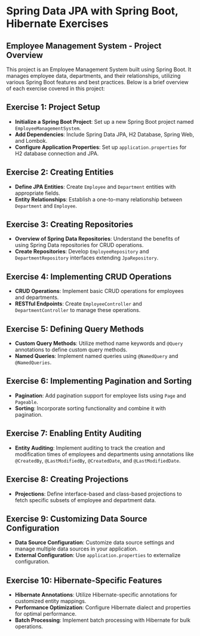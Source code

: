 # Spring Data JPA with Spring Boot, Hibernate Exercises
## Employee Management System - Project Overview

This project is an Employee Management System built using Spring Boot. It manages employee data, departments, and their relationships, utilizing various Spring Boot features and best practices. Below is a brief overview of each exercise covered in this project:

## Exercise 1: Project Setup
- **Initialize a Spring Boot Project**: Set up a new Spring Boot project named `EmployeeManagementSystem`.
- **Add Dependencies**: Include Spring Data JPA, H2 Database, Spring Web, and Lombok.
- **Configure Application Properties**: Set up `application.properties` for H2 database connection and JPA.

## Exercise 2: Creating Entities
- **Define JPA Entities**: Create `Employee` and `Department` entities with appropriate fields.
- **Entity Relationships**: Establish a one-to-many relationship between `Department` and `Employee`.

## Exercise 3: Creating Repositories
- **Overview of Spring Data Repositories**: Understand the benefits of using Spring Data repositories for CRUD operations.
- **Create Repositories**: Develop `EmployeeRepository` and `DepartmentRepository` interfaces extending `JpaRepository`.

## Exercise 4: Implementing CRUD Operations
- **CRUD Operations**: Implement basic CRUD operations for employees and departments.
- **RESTful Endpoints**: Create `EmployeeController` and `DepartmentController` to manage these operations.

## Exercise 5: Defining Query Methods
- **Custom Query Methods**: Utilize method name keywords and `@Query` annotations to define custom query methods.
- **Named Queries**: Implement named queries using `@NamedQuery` and `@NamedQueries`.

## Exercise 6: Implementing Pagination and Sorting
- **Pagination**: Add pagination support for employee lists using `Page` and `Pageable`.
- **Sorting**: Incorporate sorting functionality and combine it with pagination.

## Exercise 7: Enabling Entity Auditing
- **Entity Auditing**: Implement auditing to track the creation and modification times of employees and departments using annotations like `@CreatedBy`, `@LastModifiedBy`, `@CreatedDate`, and `@LastModifiedDate`.

## Exercise 8: Creating Projections
- **Projections**: Define interface-based and class-based projections to fetch specific subsets of employee and department data.

## Exercise 9: Customizing Data Source Configuration
- **Data Source Configuration**: Customize data source settings and manage multiple data sources in your application.
- **External Configuration**: Use `application.properties` to externalize configuration.

## Exercise 10: Hibernate-Specific Features
- **Hibernate Annotations**: Utilize Hibernate-specific annotations for customized entity mappings.
- **Performance Optimization**: Configure Hibernate dialect and properties for optimal performance.
- **Batch Processing**: Implement batch processing with Hibernate for bulk operations.
